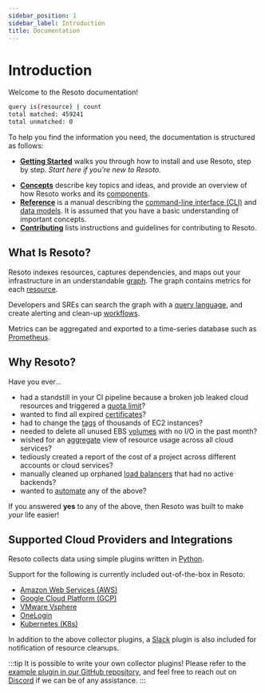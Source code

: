 ```yaml
---
sidebar_position: 1
sidebar_label: Introduction
title: Documentation
---
```


# Introduction

Welcome to the Resoto documentation!

```bash title="Hello World in Resoto 👋🌎"
query is(resource) | count
total matched: 459241
total unmatched: 0
```

To help you find the information you need, the documentation is structured as follows:

- [**Getting Started**](/docs/getting-started) walks you through how to install and use Resoto, step by step. _Start here if you're new to Resoto._
<!-- - [**How-To Guides**](/docs/how-to) provide guided instructions for specific use cases and scenarios. -->
- [**Concepts**](/docs/concepts) describe key topics and ideas, and provide an overview of how Resoto works and its [components](./concepts/components/README.md).
- [**Reference**](/docs/reference) is a manual describing the [command-line interface (CLI)](./reference/cli/README.md) and [data models](./reference/resources/data-models.md). It is assumed that you have a basic understanding of important concepts.
- [**Contributing**](/docs/contributing) lists instructions and guidelines for contributing to Resoto.

## What Is Resoto?

Resoto indexes resources, captures dependencies, and maps out your infrastructure in an understandable [graph](/docs/concepts/graph). The graph contains metrics for each [resource](/docs/reference/resources).

Developers and SREs can search the graph with a [query language](/docs/reference/cli/query), and create alerting and clean-up [workflows](./concepts/automation/workflow.md).

Metrics can be aggregated and exported to a time-series database such as [Prometheus](https://prometheus.io).

## Why Resoto?

Have you ever…

- had a standstill in your CI pipeline because a broken job leaked cloud resources and triggered a [quota limit](./reference/cli/query/examples.md#quota)?
- wanted to find all expired [certificates](./reference/cli/query/examples.md#certificate)?
- had to change the [tags](./reference/cli/tag.md) of thousands of EC2 instances?
- needed to delete all unused EBS [volumes](./reference/cli/query/examples.md#volume) with no I/O in the past month?
- wished for an [aggregate](./reference/cli/query/aggregation.md) view of resource usage across all cloud services?
- tediously created a report of the cost of a project across different accounts or cloud services?
- manually cleaned up orphaned [load balancers](./reference/cli/query/examples.md#aws_alb) that had no active backends?
- wanted to [automate](./concepts/automation/workflow.md) any of the above?

If you answered **yes** to any of the above, then Resoto was built to make _your_ life easier!

## Supported Cloud Providers and Integrations

Resoto collects data using simple plugins written in [Python](https://www.python.org).

Support for the following is currently included out-of-the-box in Resoto:

- [Amazon Web Services (AWS)](https://aws.amazon.com)
- [Google Cloud Platform (GCP)](https://console.cloud.google.com)
- [VMware Vsphere](https://www.vmware.com/products/vsphere.html)
- [OneLogin](http://www.onelogin.com)
- [Kubernetes (K8s)](https://kubernetes.io)

In addition to the above collector plugins, a [Slack](https://slack.com) plugin is also included for notification of resource cleanups.

:::tip
It is possible to write your own collector plugins! Please refer to the [example plugin in our GitHub repository](https://github.com/someengineering/resoto/tree/main/plugins/example_collector), and feel free to reach out on [Discord](https://discord.gg/someengineering) if we can be of any assistance.
:::
